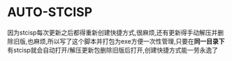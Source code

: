 # AUTO-STCISP
因为stcisp每次更新之后都得重新创建快捷方式,很麻烦,还有更新得手动解压并删除旧版,也麻烦,所以写了这个脚本并打包为exe方便一次性管理,只要在**同一目录下**有stcisp就会自动打开/解压更新包删除旧版后打开,创建快捷方式能一劳永逸了
